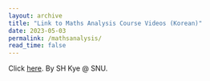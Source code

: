 ```yaml
---
layout: archive
title: "Link to Maths Analysis Course Videos (Korean)"
date: 2023-05-03
permalink: /mathsanalysis/
read_time: false
---
```


Click [here](http://www.math.snu.ac.kr/~kye/lecture_V/). By SH Kye @ SNU.